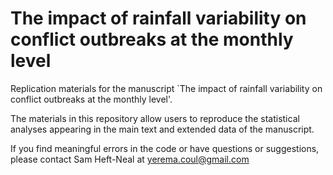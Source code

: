# The impact of rainfall variability on conflict outbreaks at the monthly level

Replication materials for the manuscript `The impact of rainfall variability on conflict outbreaks at the monthly level'.

The materials in this repository allow users to reproduce the statistical analyses appearing in the main text and extended data of the manuscript.

If you find meaningful errors in the code or have questions or suggestions, please contact Sam Heft-Neal at yerema.coul@gmail.com
